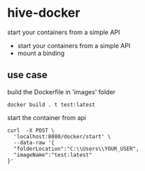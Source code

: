 # hive-docker

start your containers from a simple API

- start your containers from a simple API
- mount a binding 

## use case

build the Dockerfile in 'images' folder

```
docker build . t test:latest
```

start the container from api

```
curl  -X POST \
  'localhost:8080/docker/start' \
  --data-raw '{
  "folderLocation":"C:\\Users\\YOUR_USER",
  "imageName":"test:latest"
}'
```